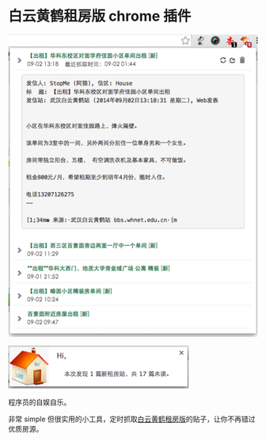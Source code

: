 # 白云黄鹤租房版 chrome 插件

![](https://github.com/novoland/byhh-house-chrome-extension/raw/master/pic/popup.png)

![](https://github.com/novoland/byhh-house-chrome-extension/raw/master/pic/notification.png)

程序员的自娱自乐。

非常 simple 但很实用的小工具，定时抓取[白云黄鹤租房版](http://bbs.whnet.edu.cn/cgi-bin/bbsnewtdoc?board=House)的贴子，让你不再错过优质房源。

